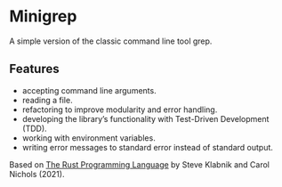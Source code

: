 # Minigrep

A simple version of the classic command line tool grep.

## Features

- accepting command line arguments.
- reading a file.
- refactoring to improve modularity and error handling.
- developing the library’s functionality with Test-Driven Development (TDD).
- working with environment variables.
- writing error messages to standard error instead of standard output.

Based on [The Rust Programming Language](https://doc.rust-lang.org/book/) by Steve Klabnik and Carol Nichols (2021).